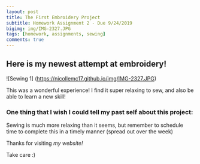 ```yaml
---
layout: post
title: The First Embroidery Project  
subtitle: Homework Assignment 2 - Due 9/24/2019
bigimg: img/IMG-2327.JPG
tags: [homework, assignments, sewing]
comments: true
---
```

## Here is my newest attempt at embroidery!
![Sewing 1] (https://nicollemc17.github.io/img/IMG-2327.JPG) 

This was a wonderful experience! I find it super relaxing to sew, and also be able to learn a new skill! 

### One thing that I wish I could tell my past self about this project:
Sewing is much more relaxing than it seems, but remember to schedule time to complete this in a timely manner (spread out over the week)

Thanks for visiting _my website!_

Take care :)
